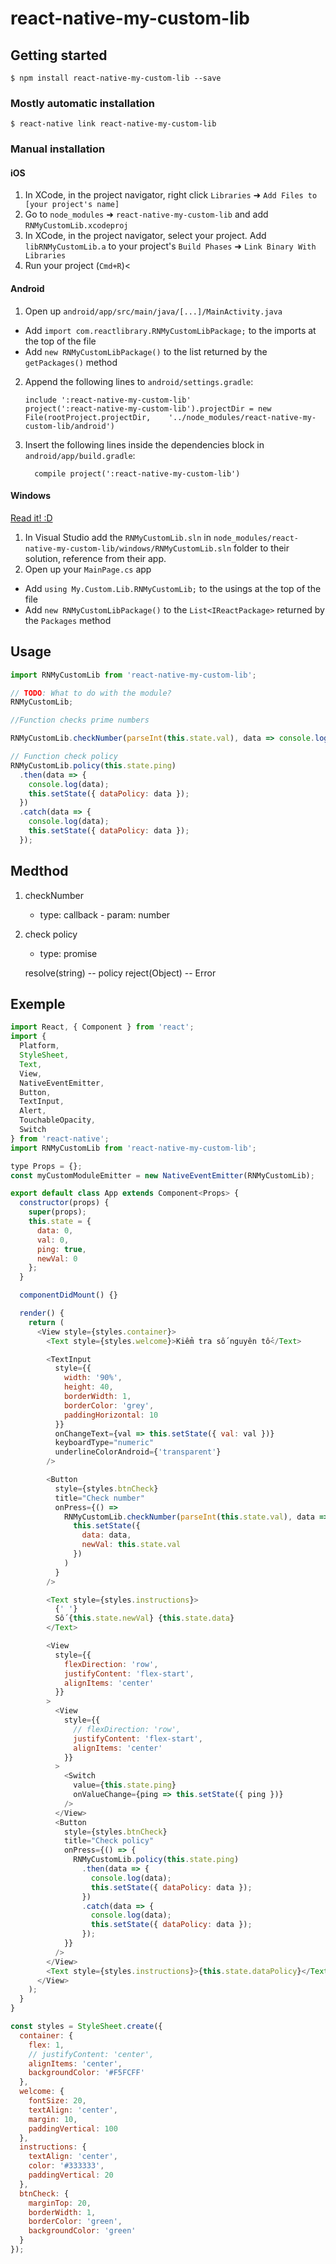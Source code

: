 # react-native-my-custom-lib

## Getting started

`$ npm install react-native-my-custom-lib --save`

### Mostly automatic installation

`$ react-native link react-native-my-custom-lib`

### Manual installation

#### iOS

1.  In XCode, in the project navigator, right click `Libraries` ➜ `Add Files to [your project's name]`
2.  Go to `node_modules` ➜ `react-native-my-custom-lib` and add `RNMyCustomLib.xcodeproj`
3.  In XCode, in the project navigator, select your project. Add `libRNMyCustomLib.a` to your project's `Build Phases` ➜ `Link Binary With Libraries`
4.  Run your project (`Cmd+R`)<

#### Android

1.  Open up `android/app/src/main/java/[...]/MainActivity.java`

* Add `import com.reactlibrary.RNMyCustomLibPackage;` to the imports at the top of the file
* Add `new RNMyCustomLibPackage()` to the list returned by the `getPackages()` method

2.  Append the following lines to `android/settings.gradle`:
    ```
    include ':react-native-my-custom-lib'
    project(':react-native-my-custom-lib').projectDir = new File(rootProject.projectDir, 	'../node_modules/react-native-my-custom-lib/android')
    ```
3.  Insert the following lines inside the dependencies block in `android/app/build.gradle`:
    ```
      compile project(':react-native-my-custom-lib')
    ```

#### Windows

[Read it! :D](https://github.com/ReactWindows/react-native)

1.  In Visual Studio add the `RNMyCustomLib.sln` in `node_modules/react-native-my-custom-lib/windows/RNMyCustomLib.sln` folder to their solution, reference from their app.
2.  Open up your `MainPage.cs` app

* Add `using My.Custom.Lib.RNMyCustomLib;` to the usings at the top of the file
* Add `new RNMyCustomLibPackage()` to the `List<IReactPackage>` returned by the `Packages` method

## Usage

```javascript
import RNMyCustomLib from 'react-native-my-custom-lib';

// TODO: What to do with the module?
RNMyCustomLib;
```

```javascript
//Function checks prime numbers

RNMyCustomLib.checkNumber(parseInt(this.state.val), data => console.log(data));
```

```javascript
// Function check policy
RNMyCustomLib.policy(this.state.ping)
  .then(data => {
    console.log(data);
    this.setState({ dataPolicy: data });
  })
  .catch(data => {
    console.log(data);
    this.setState({ dataPolicy: data });
  });
```

## Medthod

1.  checkNumber

    * type: callback - param: number

2.  check policy

    * type: promise

    resolve(string) -- policy
    reject(Object) -- Error

## Exemple

```javascript
import React, { Component } from 'react';
import {
  Platform,
  StyleSheet,
  Text,
  View,
  NativeEventEmitter,
  Button,
  TextInput,
  Alert,
  TouchableOpacity,
  Switch
} from 'react-native';
import RNMyCustomLib from 'react-native-my-custom-lib';

type Props = {};
const myCustomModuleEmitter = new NativeEventEmitter(RNMyCustomLib);

export default class App extends Component<Props> {
  constructor(props) {
    super(props);
    this.state = {
      data: 0,
      val: 0,
      ping: true,
      newVal: 0
    };
  }

  componentDidMount() {}

  render() {
    return (
      <View style={styles.container}>
        <Text style={styles.welcome}>Kiểm tra số nguyên tố</Text>

        <TextInput
          style={{
            width: '90%',
            height: 40,
            borderWidth: 1,
            borderColor: 'grey',
            paddingHorizontal: 10
          }}
          onChangeText={val => this.setState({ val: val })}
          keyboardType="numeric"
          underlineColorAndroid={'transparent'}
        />

        <Button
          style={styles.btnCheck}
          title="Check number"
          onPress={() =>
            RNMyCustomLib.checkNumber(parseInt(this.state.val), data =>
              this.setState({
                data: data,
                newVal: this.state.val
              })
            )
          }
        />

        <Text style={styles.instructions}>
          {' '}
          Số {this.state.newVal} {this.state.data}
        </Text>

        <View
          style={{
            flexDirection: 'row',
            justifyContent: 'flex-start',
            alignItems: 'center'
          }}
        >
          <View
            style={{
              // flexDirection: 'row',
              justifyContent: 'flex-start',
              alignItems: 'center'
            }}
          >
            <Switch
              value={this.state.ping}
              onValueChange={ping => this.setState({ ping })}
            />
          </View>
          <Button
            style={styles.btnCheck}
            title="Check policy"
            onPress={() => {
              RNMyCustomLib.policy(this.state.ping)
                .then(data => {
                  console.log(data);
                  this.setState({ dataPolicy: data });
                })
                .catch(data => {
                  console.log(data);
                  this.setState({ dataPolicy: data });
                });
            }}
          />
        </View>
        <Text style={styles.instructions}>{this.state.dataPolicy}</Text>
      </View>
    );
  }
}

const styles = StyleSheet.create({
  container: {
    flex: 1,
    // justifyContent: 'center',
    alignItems: 'center',
    backgroundColor: '#F5FCFF'
  },
  welcome: {
    fontSize: 20,
    textAlign: 'center',
    margin: 10,
    paddingVertical: 100
  },
  instructions: {
    textAlign: 'center',
    color: '#333333',
    paddingVertical: 20
  },
  btnCheck: {
    marginTop: 20,
    borderWidth: 1,
    borderColor: 'green',
    backgroundColor: 'green'
  }
});
```
